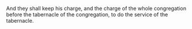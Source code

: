 And they shall keep his charge, and the charge of the whole congregation before the tabernacle of the congregation, to do the service of the tabernacle.
